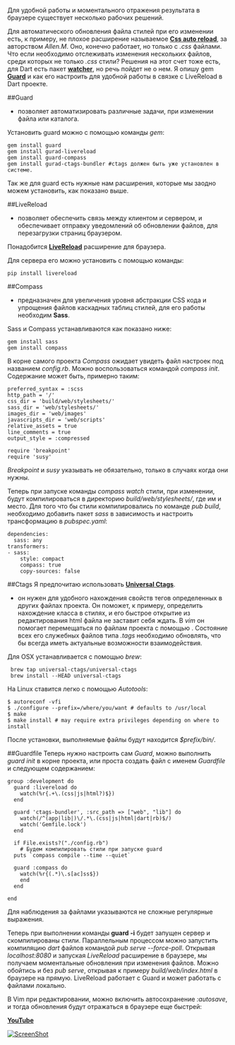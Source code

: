 <!--
title: Guard и LiveReload
date: 2015/08/18
id: 393b5b49-531a-4710-9f16-9417e5e4f1be
category: Руководство к действию
icon: tutorial
labels:
  - Dart
  - Ruby
  - Gem
  - Guard
  - LiveReload
-->

Для удобной работы и моментального отражения результата в браузере существует несколько рабочих решений.

Для автоматического обновления файла стилей при его изменении есть, к примеру, не плохое расширение называемое [**Css auto reload**](https://chrome.google.com/webstore/detail/css-auto-reload/fiikhcfekfejbleebdkkjjgalkcgjoip), за авторством *Allen.M*. Оно, конечно работает, но только с *.css* файлами. Что если необходимо отслеживать изменения нескольких файлов, среди которых не только *.css* стили? Решения на этот счет тоже есть, для Dart есть пакет [**watcher**](https://pub.dartlang.org/packages/watcher), но речь пойдет не о нем. Я опишу gem [**Guard**](http://guardgem.org/) и как его настроить для удобной работы в связке с LiveReload в Dart проекте.

##Guard 
- позволяет автоматизировать различные задачи, при изменении файла или каталога.

Установить guard можно с помощью команды *gem*:
```language-bash
gem install guard
gem install gurad-livereload
gem install guard-compass
gem install gurad-ctags-bundler #ctags должен быть уже установлен в системе.
```
Так же для guard есть нужные нам расширения, которые мы заодно можем установить, как показано выше.

##LiveReload
- позволяет обеспечить связь между клиентом и сервером, и обеспечивает отправку уведомлений об обновлении файлов, для перезагрузки страниц браузером.

Понадобится [**LiveReload**](https://chrome.google.com/webstore/detail/livereload/jnihajbhpnppcggbcgedagnkighmdlei) расширение для браузера.

Для сервера его можно установить с помощью команды:
```language-bash
pip install livereload 
```

##Compass
- предназначен для увеличения уровня абстракции CSS кода и упрощения файлов каскадных таблиц стилей, для его работы необходим **Sass**.

Sass и Compass устанавливаются как показано ниже:
```language-bash
gem install sass
gem install compass
```

В корне самого проекта *Compass* ожидает увидеть файл настроек под названием *config.rb*. Можно воспользоваться командой *compass init*. Содержание может быть, примерно таким:

```language-ruby
preferred_syntax = :scss
http_path = '/'
css_dir = 'build/web/stylesheets/'
sass_dir = 'web/stylesheets/'
images_dir = 'web/images'
javascripts_dir = 'web/scripts'
relative_assets = true
line_comments = true
output_style = :compressed

require 'breakpoint'
require 'susy'
```
*Breakpoint* и *susy* указывать не обязательно, только в случаях когда они нужны.

Теперь при запуске команды *compass watch* стили, при изменении, будут компилироваться в директорию *build/web/stylesheets/*, где им и место.
Для того что бы стили компилировались по команде *pub build*, необходимо добавить пакет *sass* в зависимость и настроить трансформацию в *pubspec.yaml*:

```language-dart
dependencies: 
  sass: any
transformers:
- sass:
    style: compact                
    compass: true
    copy-sources: false
```

##Ctags
Я предпочитаю использовать [**Universal Ctags**](https://ctags.io/).
 - он нужен для удобного нахождения свойств тегов определенных в других файлах проекта. Он поможет, к примеру, определить нахождение класса в стилях, и его быстрое открытие из редактирования html файла не заставит себя ждать. В *vim* он помогает перемещаться по файлам проекта с помощью *<c-p>*. Состояние всех его служебных файлов типа *.tags* необходимо обновлять, что бы всегда иметь актуальные возможности взаимодействия.

 Для OSX устанавливается с помощью *brew*:
```language-bash
 brew tap universal-ctags/universal-ctags
 brew install --HEAD universal-ctags
```
 На Linux ставится легко с помощью *Autotools*:
```language-bash
$ autoreconf -vfi
$ ./configure --prefix=/where/you/want # defaults to /usr/local
$ make
$ make install # may require extra privileges depending on where to install
```
После установки, выполняемые файлы будут находится *$prefix/bin/*.

##Guardfile
Теперь нужно настроить сам *Guard*, можно выполнить *guard init* в корне проекта, или проста создать файл с именем *Guardfile* и следующем содержанием:
```language-ruby
group :development do
  guard :livereload do
    watch(%r{.+\.(css|js|html?)$})
  end

  guard 'ctags-bundler', :src_path => ["web", "lib"] do
    watch(/^(app|lib|)\/.*\.(css|js|html|dart|rb)$/)
    watch('Gemfile.lock')
  end

  if File.exists?("./config.rb")
    # Будем компилировать стили при запуске guard
  puts `compass compile --time --quiet`

  guard :compass do
    watch(%r{(.*)\.s[ac]ss$})
    end
  end

end
```
Для наблюдения за файлами указываются не сложные регулярные выражения.

Теперь при выполнении команды **guard -i** будет запущен сервер и скомпилированы стили. Параллельным процессом можно запустить компиляцию *dart* файлов командой *pub serve --force-poll*. Открывая *localhost:8080* и запуская *LiveReload* расширение в браузере, мы получаем моментальные  обновления при изменения файлов. Можно обойтись и без *pub serve*, открывая к примеру *build/web/index.html* в браузере на прямую. LiveReload работает с Guard и может работать с файлами локально.

В Vim при редактировании, можно включить автосохранение *:autosave*, и тогда обновления будут отражаться в браузере еще быстрей:

[**YouTube**](http://youtu.be/sSlGonSMSuM)

[![ScreenShot](https://raw.githubusercontent.com/Rasarts/Dart-Starter-Kit/preview/2015-03-14%2001_10_42.gif)](http://youtu.be/sSlGonSMSuM)
